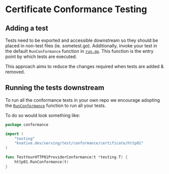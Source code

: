 # Certificate Conformance Testing

## Adding a test

Tests need to be exported and accessible downstream so they should be placed in
non-test files (ie. sometest.go). Additionally, invoke your test in the default
`RunConformance` function in [`run.go`](./http01/run.go).  This function is the entry
point by which tests are executed.

This approach aims to reduce the changes required when tests are added & removed.

## Running the tests downstream

To run all the conformance tests in your own repo we encourage adopting
the [`RunConformance`](./run.go) function to run all your tests.


To do so would look something like:

```go
package conformance

import (
	"testing"
	"knative.dev/serving/test/conformance/certificate/http01"
)

func TestYourHTTP01ProviderConformance(t *testing.T) {
	http01.RunConformance(t)
}

```
